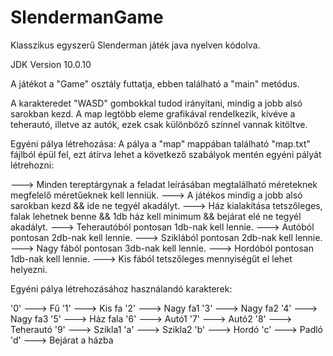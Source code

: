 # SlendermanGame
Klasszikus egyszerű Slenderman játék java nyelven kódolva.

JDK Version 10.0.10

A játékot a "Game" osztály futtatja, ebben található a "main" metódus.


A karakteredet "WASD" gombokkal tudod irányítani, mindig a jobb alsó sarokban kezd.
A map legtöbb eleme grafikával rendelkezik, kivéve a teherautó,
illetve az autók, ezek csak különböző színnel vannak kitöltve.


Egyéni pálya létrehozása:
A pálya a "map" mappában található "map.txt" fájlból épül fel,
ezt átírva lehet a következő szabályok mentén egyéni pályát létrehozni:

---> Minden tereptárgynak a feladat leírásában megtalálható méreteknek megfelelő méretűeknek kell lenniük. 
---> A játékos mindig a jobb alsó sarokban kezd && ide ne tegyél akadályt.
---> Ház kialakítása tetszőleges, falak lehetnek benne && 1db ház kell minimum && bejárat elé ne tegyél akadályt.
---> Teherautóból pontosan 1db-nak kell lennie.
---> Autóból pontosan 2db-nak kell lennie.
---> Sziklából pontosan 2db-nak kell lennie.
---> Nagy fából pontosan 3db-nak kell lennie.
---> Hordóból pontosan 1db-nak kell lennie.
---> Kis fából tetszőleges mennyiségűt el lehet helyezni.

Egyéni pálya létrehozásához használandó karakterek:

'0' ---> Fű
'1' ---> Kis fa
'2' ---> Nagy fa1
'3' ---> Nagy fa2
'4' ---> Nagy fa3
'5' ---> Ház fala
'6' ---> Autó1
'7' ---> Autó2
'8' ---> Teherautó
'9' ---> Szikla1
'a' ---> Szikla2
'b' ---> Hordó
'c' ---> Padló
'd' ---> Bejárat a házba
